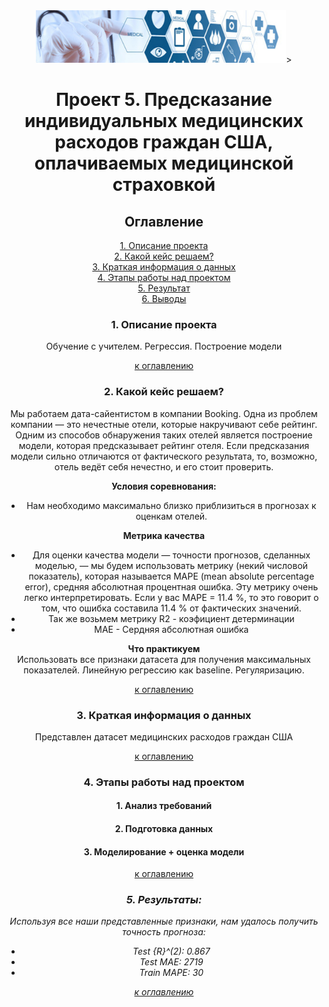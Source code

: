 <center> <img src=dataset-cover.jpg width=400px height=30%>>   

# Проект 5. Предсказание индивидуальных медицинских расходов граждан США, оплачиваемых медицинской страховкой


## <a1 id="title0">Оглавление</a1>  
[1. Описание проекта](#title1)  
[2. Какой кейс решаем?](#title2)  
[3. Краткая информация о данных](#title3)  
[4. Этапы работы над проектом](#title4)  
[5. Результат](#title5)    
[6. Выводы](#title6) 

### <b id="title1">1. Описание проекта</b>  
Обучение с учителем. Регрессия. Построение модели

[к оглавлению](#title0)


### <c id="title2">2. Какой кейс решаем?</c>    
Мы работаем дата-сайентистом в компании Booking. Одна из проблем компании — это нечестные отели, которые накручивают себе рейтинг. Одним из способов обнаружения таких отелей является построение модели, которая предсказывает рейтинг отеля. Если предсказания модели сильно отличаются от фактического результата, то, возможно, отель ведёт себя нечестно, и его стоит проверить.

**Условия соревнования:**   
- Нам необходимо максимально близко приблизиться в прогнозах к оценкам отелей.

**Метрика качества**     
- Для оценки качества модели — точности прогнозов, сделанных моделью, — мы будем использовать метрику (некий числовой показатель), которая называется MAPE (mean absolute percentage error), средняя абсолютная процентная ошибка. Эту метрику очень легко интерпретировать. Если у вас MAPE = 11.4 %, то это говорит о том, что ошибка составила 11.4 % от фактических значений.
- Так же возьмем метрику R2 - коэфициент детерминации
- МАЕ - Сердняя абсолютная ошибка



**Что практикуем**     
Использовать все признаки датасета для получения максимальных показателей. Линейную регрессию как baseline. Регуляризацию.

[к оглавлению](#title0)

### <d id="title3">3. Краткая информация о данных<d>
Представлен датасет медицинских расходов граждан США


[к оглавлению](#title0)


### <e id="title4">4. Этапы работы над проектом<e>
#### 1. Анализ требований
#### 2. Подготовка данных
#### 3. Моделирование + оценка модели


[к оглавлению](#title0)


### <i id="title5">5. Результаты:<i>  
Используя все наши представленные признаки, нам удалось получить точность прогноза:
- Test {R}^(2): 0.867     
- Test MAE: 2719
- Train MAPE: 30


[к оглавлению](#title0)



